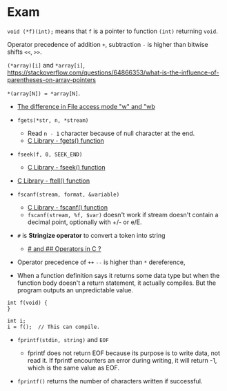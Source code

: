 # Exam

`void (*f)(int);` means that `f` is a pointer to function `(int)` returning `void`.

Operator precedence of addition `+`, subtraction `-` is higher than bitwise shifts `<<`, `>>`.

`(*array)[i]` and `*array[i]`, https://stackoverflow.com/questions/64866353/what-is-the-influence-of-parentheses-on-array-pointers

`*(array[N]) = *array[N]`.

- [The difference in File access mode "w" and "wb](https://stackoverflow.com/questions/43777913/the-difference-in-file-access-mode-w-and-wb)

- `fgets(*str, n, *stream)`
  - Read `n - 1` character because of null character at the end.
  - [C Library - fgets() function](https://www.tutorialspoint.com/c_standard_library/c_function_fgets.htm)
- `fseek(f, 0, SEEK_END)`
  - [C Library - fseek() function](https://www.tutorialspoint.com/c_standard_library/c_function_fseek.htm)
- [C Library - ftell() function](https://www.tutorialspoint.com/c_standard_library/c_function_ftell.htm)
- `fscanf(stream, format, &variable)`
  - [C Library - fscanf() function](https://www.tutorialspoint.com/c_standard_library/c_function_fscanf.htm)
  - `fscanf(stream, %f, $var)` doesn't work if stream doesn't contain a decimal point, optionally with +/- or e/E.


- `#` is **Stringize operator** to convert a token into string
  - [# and ## Operators in C ?](https://www.tutorialspoint.com/hash-and-hashhash-operators-in-c)

- Operator precedence of `++` `--` is higher than `*` dereference, 

- When a function definition says it returns some data type but when the function body doesn't a return statement, it actually compiles. But the program outputs an unpredictable value.

```
int f(void) {
}

int i;
i = f();  // This can compile.
```

- `fprintf(stdin, string)` and `EOF`
  - fprintf does not return EOF because its purpose is to write data, not read it. If fprintf encounters an error during writing, it will return -1, which is the same value as EOF.

- `fprintf()` returns the number of characters written if successful.